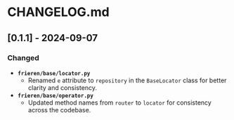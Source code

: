 # CHANGELOG.md

## [0.1.1] - 2024-09-07

### Changed
- **`frieren/base/locator.py`**
  - Renamed `e` attribute to `repository` in the `BaseLocator` class for better clarity and consistency.
- **`frieren/base/operator.py`**
  - Updated method names from `router` to `locator` for consistency across the codebase.